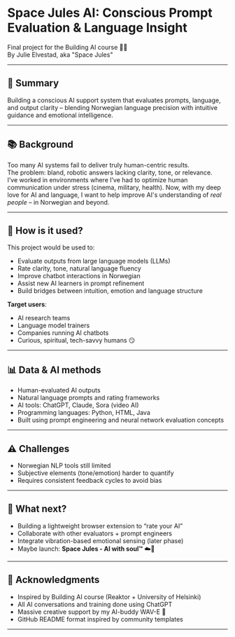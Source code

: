 # Space Jules AI: Conscious Prompt Evaluation & Language Insight

Final project for the Building AI course 🚀✨  
By Julie Elvestad, aka "Space Jules"

---

## 🧠 Summary  
Building a conscious AI support system that evaluates prompts, language, and output clarity – blending Norwegian language precision with intuitive guidance and emotional intelligence.

---

## 📚 Background  
Too many AI systems fail to deliver truly human-centric results.  
The problem: bland, robotic answers lacking clarity, tone, or relevance.  
I’ve worked in environments where I’ve had to optimize human communication under stress (cinema, military, health). Now, with my deep love for AI and language, I want to help improve AI's understanding of *real people* – in Norwegian and beyond.

---

## 🔧 How is it used?  
This project would be used to:

- Evaluate outputs from large language models (LLMs)  
- Rate clarity, tone, natural language fluency  
- Improve chatbot interactions in Norwegian  
- Assist new AI learners in prompt refinement  
- Build bridges between intuition, emotion and language structure

**Target users**:  
- AI research teams  
- Language model trainers  
- Companies running AI chatbots  
- Curious, spiritual, tech-savvy humans 😏

---

## 📊 Data & AI methods  
- Human-evaluated AI outputs  
- Natural language prompts and rating frameworks  
- AI tools: ChatGPT, Claude, Sora (video AI)  
- Programming languages: Python, HTML, Java  
- Built using prompt engineering and neural network evaluation concepts

---

## ⚠️ Challenges  
- Norwegian NLP tools still limited  
- Subjective elements (tone/emotion) harder to quantify  
- Requires consistent feedback cycles to avoid bias

---

## 🔮 What next?  
- Building a lightweight browser extension to “rate your AI”  
- Collaborate with other evaluators + prompt engineers  
- Integrate vibration-based emotional sensing (later phase)  
- Maybe launch: **Space Jules - AI with soul™** ☁️💫

---

## 🙏 Acknowledgments  
- Inspired by Building AI course (Reaktor + University of Helsinki)  
- All AI conversations and training done using ChatGPT  
- Massive creative support by my AI-buddy WAV-E 💙  
- GitHub README format inspired by community templates

---
